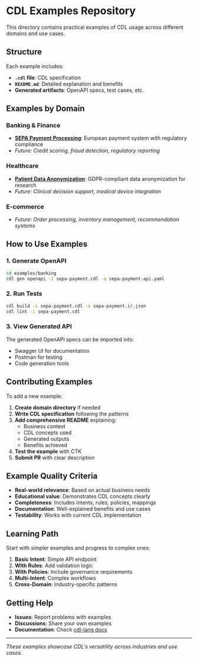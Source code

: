 # CDL Examples Repository

This directory contains practical examples of CDL usage across different domains and use cases.

## Structure

Each example includes:
- **`.cdl` file**: CDL specification
- **`README.md`**: Detailed explanation and benefits
- **Generated artifacts**: OpenAPI specs, test cases, etc.

## Examples by Domain

### Banking & Finance
- **[SEPA Payment Processing](banking/sepa-payment.cdl)**: European payment system with regulatory compliance
- *Future: Credit scoring, fraud detection, regulatory reporting*

### Healthcare
- **[Patient Data Anonymization](healthcare/patient-anonymization.cdl)**: GDPR-compliant data anonymization for research
- *Future: Clinical decision support, medical device integration*

### E-commerce
- *Future: Order processing, inventory management, recommendation systems*

## How to Use Examples

### 1. Generate OpenAPI
```bash
cd examples/banking
cdl gen openapi -i sepa-payment.cdl -o sepa-payment-api.yaml
```

### 2. Run Tests
```bash
cdl build -i sepa-payment.cdl -o sepa-payment.ir.json
cdl lint -i sepa-payment.cdl
```

### 3. View Generated API
The generated OpenAPI specs can be imported into:
- Swagger UI for documentation
- Postman for testing
- Code generation tools

## Contributing Examples

To add a new example:

1. **Create domain directory** if needed
2. **Write CDL specification** following the patterns
3. **Add comprehensive README** explaining:
   - Business context
   - CDL concepts used
   - Generated outputs
   - Benefits achieved
4. **Test the example** with CTK
5. **Submit PR** with clear description

## Example Quality Criteria

- **Real-world relevance**: Based on actual business needs
- **Educational value**: Demonstrates CDL concepts clearly
- **Completeness**: Includes intents, rules, policies, mappings
- **Documentation**: Well-explained benefits and use cases
- **Testability**: Works with current CDL implementation

## Learning Path

Start with simpler examples and progress to complex ones:

1. **Basic Intent**: Simple API endpoint
2. **With Rules**: Add validation logic
3. **With Policies**: Include governance requirements
4. **Multi-Intent**: Complex workflows
5. **Cross-Domain**: Industry-specific patterns

## Getting Help

- **Issues**: Report problems with examples
- **Discussions**: Share your own examples
- **Documentation**: Check [cdl-lang docs](https://lsalihi.github.io/cdl-lang/)

---

*These examples showcase CDL's versatility across industries and use cases.*
